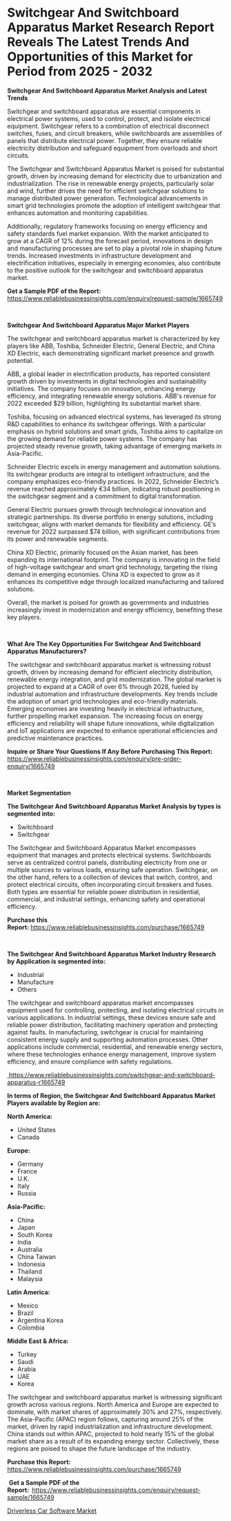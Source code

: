 <p><h1>Switchgear And Switchboard Apparatus Market Research Report Reveals The Latest Trends And Opportunities of this Market for Period from 2025 - 2032</h1></p><p><strong>Switchgear And Switchboard Apparatus Market Analysis and Latest Trends</strong></p>
<p><p>Switchgear and switchboard apparatus are essential components in electrical power systems, used to control, protect, and isolate electrical equipment. Switchgear refers to a combination of electrical disconnect switches, fuses, and circuit breakers, while switchboards are assemblies of panels that distribute electrical power. Together, they ensure reliable electricity distribution and safeguard equipment from overloads and short circuits.</p><p>The Switchgear and Switchboard Apparatus Market is poised for substantial growth, driven by increasing demand for electricity due to urbanization and industrialization. The rise in renewable energy projects, particularly solar and wind, further drives the need for efficient switchgear solutions to manage distributed power generation. Technological advancements in smart grid technologies promote the adoption of intelligent switchgear that enhances automation and monitoring capabilities.</p><p>Additionally, regulatory frameworks focusing on energy efficiency and safety standards fuel market expansion. With the market anticipated to grow at a CAGR of 12% during the forecast period, innovations in design and manufacturing processes are set to play a pivotal role in shaping future trends. Increased investments in infrastructure development and electrification initiatives, especially in emerging economies, also contribute to the positive outlook for the switchgear and switchboard apparatus market.</p></p>
<p><strong>Get a Sample PDF of the Report:&nbsp;</strong> <a href="https://www.reliablebusinessinsights.com/enquiry/request-sample/1665749?utm_campaign=3353&utm_medium=2&utm_source=Github&utm_content=ia&utm_term=09032025&utm_id=switchgear-and-switchboard-apparatus">https://www.reliablebusinessinsights.com/enquiry/request-sample/1665749</a></p>
<p>&nbsp;</p>
<p><strong>Switchgear And Switchboard Apparatus Major Market Players</strong></p>
<p><p>The switchgear and switchboard apparatus market is characterized by key players like ABB, Toshiba, Schneider Electric, General Electric, and China XD Electric, each demonstrating significant market presence and growth potential.</p><p>ABB, a global leader in electrification products, has reported consistent growth driven by investments in digital technologies and sustainability initiatives. The company focuses on innovation, enhancing energy efficiency, and integrating renewable energy solutions. ABB's revenue for 2022 exceeded $29 billion, highlighting its substantial market share.</p><p>Toshiba, focusing on advanced electrical systems, has leveraged its strong R&D capabilities to enhance its switchgear offerings. With a particular emphasis on hybrid solutions and smart grids, Toshiba aims to capitalize on the growing demand for reliable power systems. The company has projected steady revenue growth, taking advantage of emerging markets in Asia-Pacific.</p><p>Schneider Electric excels in energy management and automation solutions. Its switchgear products are integral to intelligent infrastructure, and the company emphasizes eco-friendly practices. In 2022, Schneider Electric’s revenue reached approximately €34 billion, indicating robust positioning in the switchgear segment and a commitment to digital transformation.</p><p>General Electric pursues growth through technological innovation and strategic partnerships. Its diverse portfolio in energy solutions, including switchgear, aligns with market demands for flexibility and efficiency. GE’s revenue for 2022 surpassed $74 billion, with significant contributions from its power and renewable segments.</p><p>China XD Electric, primarily focused on the Asian market, has been expanding its international footprint. The company is innovating in the field of high-voltage switchgear and smart grid technology, targeting the rising demand in emerging economies. China XD is expected to grow as it enhances its competitive edge through localized manufacturing and tailored solutions.</p><p>Overall, the market is poised for growth as governments and industries increasingly invest in modernization and energy efficiency, benefiting these key players.</p></p>
<p>&nbsp;</p>
<p><strong>What Are The Key Opportunities For Switchgear And Switchboard Apparatus Manufacturers?</strong></p>
<p><p>The switchgear and switchboard apparatus market is witnessing robust growth, driven by increasing demand for efficient electricity distribution, renewable energy integration, and grid modernization. The global market is projected to expand at a CAGR of over 6% through 2028, fueled by industrial automation and infrastructure developments. Key trends include the adoption of smart grid technologies and eco-friendly materials. Emerging economies are investing heavily in electrical infrastructure, further propelling market expansion. The increasing focus on energy efficiency and reliability will shape future innovations, while digitalization and IoT applications are expected to enhance operational efficiencies and predictive maintenance practices.</p></p>
<p><strong>Inquire or Share Your Questions If Any Before Purchasing This Report:</strong> <a href="https://www.reliablebusinessinsights.com/enquiry/pre-order-enquiry/1665749?utm_campaign=3353&utm_medium=2&utm_source=Github&utm_content=ia&utm_term=09032025&utm_id=switchgear-and-switchboard-apparatus">https://www.reliablebusinessinsights.com/enquiry/pre-order-enquiry/1665749</a></p>
<p>&nbsp;</p>
<p><strong>Market Segmentation</strong></p>
<p><strong>The Switchgear And Switchboard Apparatus Market Analysis by types is segmented into:</strong></p>
<p><ul><li>Switchboard</li><li>Switchgear</li></ul></p>
<p><p>The Switchgear and Switchboard Apparatus Market encompasses equipment that manages and protects electrical systems. Switchboards serve as centralized control panels, distributing electricity from one or multiple sources to various loads, ensuring safe operation. Switchgear, on the other hand, refers to a collection of devices that switch, control, and protect electrical circuits, often incorporating circuit breakers and fuses. Both types are essential for reliable power distribution in residential, commercial, and industrial settings, enhancing safety and operational efficiency.</p></p>
<p><strong>Purchase this Report:&nbsp;</strong><a href="https://www.reliablebusinessinsights.com/purchase/1665749?utm_campaign=3353&utm_medium=2&utm_source=Github&utm_content=ia&utm_term=09032025&utm_id=switchgear-and-switchboard-apparatus">https://www.reliablebusinessinsights.com/purchase/1665749</a></p>
<p>&nbsp;</p>
<p><strong>The Switchgear And Switchboard Apparatus Market Industry Research by Application is segmented into:</strong></p>
<p><ul><li>Industrial</li><li>Manufacture</li><li>Others</li></ul></p>
<p><p>The switchgear and switchboard apparatus market encompasses equipment used for controlling, protecting, and isolating electrical circuits in various applications. In industrial settings, these devices ensure safe and reliable power distribution, facilitating machinery operation and protecting against faults. In manufacturing, switchgear is crucial for maintaining consistent energy supply and supporting automation processes. Other applications include commercial, residential, and renewable energy sectors, where these technologies enhance energy management, improve system efficiency, and ensure compliance with safety regulations.</p></p>
<p><a href="https://www.reliablebusinessinsights.com/switchgear-and-switchboard-apparatus-r1665749?utm_campaign=3353&utm_medium=2&utm_source=Github&utm_content=ia&utm_term=09032025&utm_id=switchgear-and-switchboard-apparatus">&nbsp;https://www.reliablebusinessinsights.com/switchgear-and-switchboard-apparatus-r1665749</a></p>
<p><strong>In terms of Region, the Switchgear And Switchboard Apparatus Market Players available by Region are:</strong></p>
<p>
    <p> <strong> North America: </strong>
        <ul>
            <li>United States</li>
            <li>Canada</li>
        </ul>
        </p> 
    <p> <strong> Europe: </strong>
        <ul>
            <li>Germany</li>
            <li>France</li>
            <li>U.K.</li>
            <li>Italy</li>
            <li>Russia</li>
        </ul>
        </p> 
    <p> <strong> Asia-Pacific: </strong>
        <ul>
            <li>China</li>
            <li>Japan</li>
            <li>South Korea</li>
            <li>India</li>
            <li>Australia</li>
            <li>China Taiwan</li>
            <li>Indonesia</li>
            <li>Thailand</li>
            <li>Malaysia</li>
        </ul>
        </p> 
    <p> <strong> Latin America: </strong>
        <ul>
            <li>Mexico</li>
            <li>Brazil</li>
            <li>Argentina Korea</li>
            <li>Colombia</li>
        </ul>
        </p> 
    <p> <strong> Middle East & Africa: </strong>
        <ul>
            <li>Turkey</li>
            <li>Saudi</li>
            <li>Arabia</li>
            <li>UAE</li>
            <li>Korea</li>
        </ul>
    </p>
    </p>
<p><p>The switchgear and switchboard apparatus market is witnessing significant growth across various regions. North America and Europe are expected to dominate, with market shares of approximately 30% and 27%, respectively. The Asia-Pacific (APAC) region follows, capturing around 25% of the market, driven by rapid industrialization and infrastructure development. China stands out within APAC, projected to hold nearly 15% of the global market share as a result of its expanding energy sector. Collectively, these regions are poised to shape the future landscape of the industry.</p></p>
<p><strong>Purchase this Report: </strong><a href="https://www.reliablebusinessinsights.com/purchase/1665749?utm_campaign=3353&utm_medium=2&utm_source=Github&utm_content=ia&utm_term=09032025&utm_id=switchgear-and-switchboard-apparatus">https://www.reliablebusinessinsights.com/purchase/1665749</a></p>
<p>&nbsp;<strong>Get a Sample PDF of the Report:&nbsp;&nbsp;</strong><a href="https://www.reliablebusinessinsights.com/enquiry/request-sample/1665749?utm_campaign=3353&utm_medium=2&utm_source=Github&utm_content=ia&utm_term=09032025&utm_id=switchgear-and-switchboard-apparatus">https://www.reliablebusinessinsights.com/enquiry/request-sample/1665749</a></p>
<p><strong></strong></p>
<p><p><a href="https://github.com/storcweithzg/Market-Research-Report-List-1/blob/main/driverless-car-software-market.md?utm_campaign=3353&utm_medium=2&utm_source=Github&utm_content=ia&utm_term=09032025&utm_id=switchgear-and-switchboard-apparatus">Driverless Car Software Market</a></p></p>